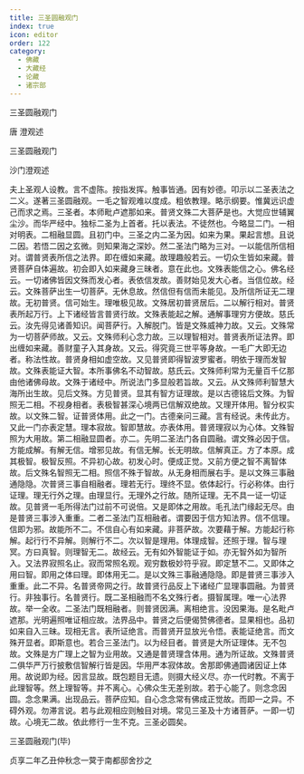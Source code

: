 ```yaml
---
title: 三圣圆融观门
index: true
icon: editor
order: 122
category:
  - 佛藏
  - 大藏经
  - 论藏
  - 诸宗部
---
```


  三圣圆融观门  

唐 澄观述  

三圣圆融观门  

沙门澄观述  

夫上圣观人设教。言不虚陈。按指发挥。触事皆通。因有妙德。叩示以二圣表法之二义。遂著三圣圆融观。一毛之智观难以度成。粗依教理。略示纲要。惟冀远识虚己而求之焉。三圣者。本师毗卢遮那如来。普贤文殊二大菩萨是也。大觉应世辅翼尘沙。而华严经中。独标二圣为上首者。托以表法。不徒然也。今略显二门。一相对明表。二相融显圆。且初门中。三圣之内二圣为因。如来为果。果起言想。且说二因。若悟二因之玄微。则知果海之深妙。然二圣法门略为三对。一以能信所信相对。谓普贤表所信之法界。即在缠如来藏。故理趣般若云。一切众生皆如来藏。普贤菩萨自体遍故。初会即入如来藏身三昧者。意在此也。文殊表能信之心。佛名经云。一切诸佛皆因文殊而发心者。表依信发故。善财始见发大心者。当信位故。经云。文殊菩萨出生一切菩萨。无休息故。然信但有信而未能见。及所信所证无二理故。无初普贤。信可始生。理唯极见故。文殊居初普贤居后。二以解行相对。普贤表所起万行。上下诸经皆言普贤行故。文殊表能起之解。通解事理穷方便故。慈氏云。汝先得见诸善知识。闻菩萨行。入解脱门。皆是文殊威神力故。又云。文殊常为一切菩萨师故。又云。文殊师利心念力故。三以理智相对。普贤表所证法界。即出缠如来藏。善财童子入其身故。又云。得究竟三世平等身故。一毛广大即无边者。称法性故。普贤身相如虚空故。又见普贤即得智波罗蜜者。明依于理而发智故。文殊表能证大智。本所事佛名不动智故。慈氏云。文殊师利常为无量百千亿那由他诸佛母故。文殊于诸经中。所说法门多显般若旨故。又云。从文殊师利智慧大海所出生故。见后文殊。方见普贤。显其有智方证理故。是以古德铭后文殊。为智照无二相。不视身相者。表极智甚深心境两已信解双绝故。又理开体用。智分权实故。以文殊二智。证普贤体用。此之一门。古德亲问三藏。言有经说。未传此方。又此一门亦表定慧。理本寂故。智即慧故。亦表体用。普贤理寂以为心体。文殊智照为大用故。第二相融显圆者。亦二。先明二圣法门各自圆融。谓文殊必因于信。方能成解。有解无信。增邪见故。有信无解。长无明故。信解真正。方了本原。成其极智。极智反照。不异初心故。初发心时。便成正觉。又前方便之智不离智体故。后文殊名智照无二相。照信不殊于智故。从无身相而展右手。是以文殊三事融通隐隐。次普贤三事自相融者。理若无行。理终不显。依体起行。行必称体。由行证理。理无行外之理。由理显行。无理外之行故。随所证理。无不具一证一切证故。见普贤一毛所得法门过前不可说倍。又是即体之用故。毛孔法门缘起无尽。由是普贤三事涉入重重。二者二圣法门互相融者。谓要因于信方知法界。信不信理。信即为邪。故能所不二。不信自心有如来藏。非菩萨故。次要藉于解。方能起行称解。起行行不异解。则解行不二。次以智是理用。体理成智。还照于理。智与理冥。方曰真智。则理智无二。故经云。无有如外智能证于如。亦无智外如为智所入。又法界寂照名止。寂而常照名观。观穷数极妙符乎寂。即定慧不二。又即体之用曰智。即用之体曰理。即体用无二。是以文殊三事融通隐隐。即是普贤三事涉入重重。此二不异。名普贤帝网之行。故普贤行品反上下诸经广显理事圆融。为普贤行。非独事行。名普贤行。既二圣相融而不名文殊行者。摄智属理。唯一心法界故。举一全收。二圣法门既相融者。则普贤因满。离相绝言。没因果海。是名毗卢遮那。光明遍照唯证相应故。法界品中。普贤之后便偈赞佛德者。显果相也。品初如来自入三昧。现相无言。表所证绝言。而普贤开显放光令悟。表能证绝言。而文殊开显者。即斯意也。若合三圣法门。以为经目者。普贤是大所证理体。无不包故。文殊是方广理上之智为业用故。又通是普贤理含体用。通为所证故。文殊普贤二俱华严万行披敷信智解行皆是因。华用严本寂体故。舍那即佛通圆诸因证上体用。故说即为经。因言显故。既包题目无遗。则摄大经义尽。亦一代时教。不离于此理智等。然上理智等。并不离心。心佛众生无差别故。若于心能了。则念念因圆。念念果满。出现品云。菩萨应知。自心念念常有佛成正觉故。而即一之异。不碍外观。勿滞言说。若与此观相应则触目对境。常见三圣及十方诸菩萨。一即一切故。心境无二故。依此修行一生不克。三圣必圆矣。  

三圣圆融观门(毕)  

贞享二年乙丑仲秋念一蓂于南都邸舍抄之  
